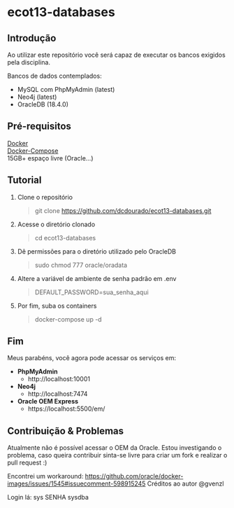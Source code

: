 # ecot13-databases

## Introdução

Ao utilizar este repositório você será capaz de executar os bancos exigidos pela disciplina.

Bancos de dados contemplados:

- MySQL com PhpMyAdmin (latest)
- Neo4j (latest)
- OracleDB (18.4.0)

## Pré-requisitos

[Docker](https://docs.docker.com/get-docker/)  
[Docker-Compose](https://docs.docker.com/compose/install/)  
15GB+ espaço livre (Oracle...)

## Tutorial

1. Clone o repositório

   > git clone https://github.com/dcdourado/ecot13-databases.git

2. Acesse o diretório clonado

   > cd ecot13-databases

3. Dê permissões para o diretório utilizado pelo OracleDB

   > sudo chmod 777 oracle/oradata

4. Altere a variável de ambiente de senha padrão em .env

   > DEFAULT_PASSWORD=sua_senha_aqui

5. Por fim, suba os containers
   > docker-compose up -d

## Fim

Meus parabéns, você agora pode acessar os serviços em:

- **PhpMyAdmin**
  - http://localhost:10001
- **Neo4j**
  - http://localhost:7474
- **Oracle OEM Express**
  - https://localhost:5500/em/

## Contribuição & Problemas

Atualmente não é possível acessar o OEM da Oracle. Estou investigando o problema, caso queira contribuir sinta-se livre para criar um fork e realizar o pull request :)

Encontrei um workaround: https://github.com/oracle/docker-images/issues/1545#issuecomment-598915245
Créditos ao autor @gvenzl

Login lá:
sys
SENHA
sysdba
